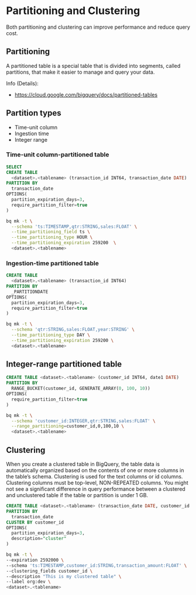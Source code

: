 # Partitioning and Clustering
Both partitioning and clustering can improve performance and reduce query cost.

## Partitioning
A partitioned table is a special table that is divided into segments, called partitions, that make it easier to manage and query your data.


Info (Details): 
- https://cloud.google.com/bigquery/docs/partitioned-tables

## Partition types
- Time-unit column
- Ingestion time
- Integer range

### Time-unit column-partitioned table
```sql
SELECT 
CREATE TABLE
  <dataset>.<tablename> (transaction_id INT64, transaction_date DATE)
PARTITION BY
  transaction_date
OPTIONS(
  partition_expiration_days=3,
  require_partition_filter=true
)
```

```bash
bq mk -t \
  --schema 'ts:TIMESTAMP,qtr:STRING,sales:FLOAT' \
  --time_partitioning_field ts \
  --time_partitioning_type HOUR \
  --time_partitioning_expiration 259200  \
  <dataset>.<tablename>
  ```

### Ingestion-time partitioned table
```sql
CREATE TABLE
  <dataset>.<tablename> (transaction_id INT64)
PARTITION BY
  _PARTITIONDATE
OPTIONS(
  partition_expiration_days=3,
  require_partition_filter=true
)
```

```bash
bq mk -t \
  --schema 'qtr:STRING,sales:FLOAT,year:STRING' \
  --time_partitioning_type DAY \
  --time_partitioning_expiration 259200 \
  <dataset>.<tablename>
```

## Integer-range partitioned table
```sql
CREATE TABLE <dataset>.<tablename> (customer_id INT64, date1 DATE)
PARTITION BY
  RANGE_BUCKET(customer_id, GENERATE_ARRAY(0, 100, 10))
OPTIONS(
  require_partition_filter=true
)
```
```bash
bq mk -t \
  --schema 'customer_id:INTEGER,qtr:STRING,sales:FLOAT' \
  --range_partitioning=customer_id,0,100,10 \
  <dataset>.<tablename>
```

## Clustering
When you create a clustered table in BigQuery, the table data is automatically organized based on the contents of one or more columns in the table’s schema.
Clustering is used for the text columns or id columns. Clustering columns must be top-level, NON-REPEATED columns.
You might not see a significant difference in query performance between a clustered and unclustered table if the table or partition is under 1 GB.

```sql
CREATE TABLE <dataset>.<tablename> (transaction_date DATE, customer_id INT64, transaction_amount FLOAT)
PARTITION BY
  transaction_date
CLUSTER BY customer_id
OPTIONS(
  partition_expiration_days=3,
  description="cluster"
)
```


```bash
bq mk -t \
--expiration 2592000 \
--schema 'ts:TIMESTAMP,customer_id:STRING,transaction_amount:FLOAT' \
--clustering_fields customer_id \
--description "This is my clustered table" \
--label org:dev \
<dataset>.<tablename>
```